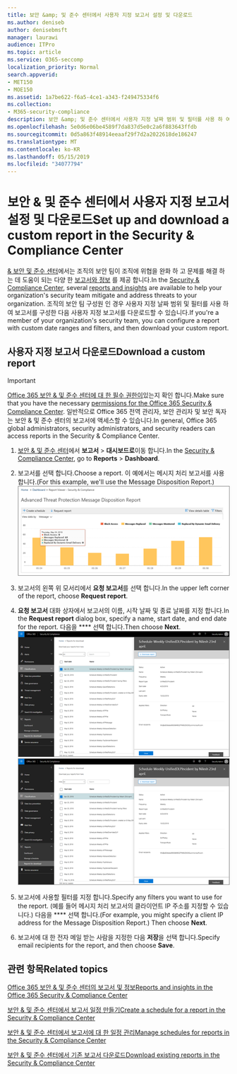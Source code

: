 ```yaml
---
title: 보안 &amp; 및 준수 센터에서 사용자 지정 보고서 설정 및 다운로드
ms.author: deniseb
author: denisebmsft
manager: laurawi
audience: ITPro
ms.topic: article
ms.service: O365-seccomp
localization_priority: Normal
search.appverid:
- MET150
- MOE150
ms.assetid: 1a7be622-f6a5-4ce1-a343-f249475334f6
ms.collection:
- M365-security-compliance
description: 보안 &amp; 및 준수 센터에서 사용자 지정 날짜 범위 및 필터를 사용 하 여 보고서를 설정 하 고 다운로드 하는 방법에 대해 알아봅니다.
ms.openlocfilehash: 5e0d6e06be4589f7da837d5e0c2a6f883643ffdb
ms.sourcegitcommit: 0d5a863f48914eeaaf29f7d2a2022618de186247
ms.translationtype: MT
ms.contentlocale: ko-KR
ms.lasthandoff: 05/15/2019
ms.locfileid: "34077794"
---
```

# <a name="set-up-and-download-a-custom-report-in-the-security-amp-compliance-center"></a><span data-ttu-id="2c495-103">보안 &amp; 및 준수 센터에서 사용자 지정 보고서 설정 및 다운로드</span><span class="sxs-lookup"><span data-stu-id="2c495-103">Set up and download a custom report in the Security &amp; Compliance Center</span></span>

<span data-ttu-id="2c495-104">[ &amp; 보안 및 준수 센터](https://protection.office.com)에서는 조직의 보안 팀이 조직에 위협을 완화 하 고 문제를 해결 하는 데 도움이 되는 다양 한 [보고서와 정보](reports-and-insights-in-security-and-compliance.md) 를 제공 합니다.</span><span class="sxs-lookup"><span data-stu-id="2c495-104">In the [Security &amp; Compliance Center](https://protection.office.com), several [reports and insights](reports-and-insights-in-security-and-compliance.md) are available to help your organization's security team mitigate and address threats to your organization.</span></span> <span data-ttu-id="2c495-105">조직의 보안 팀 구성원 인 경우 사용자 지정 날짜 범위 및 필터를 사용 하 여 보고서를 구성한 다음 사용자 지정 보고서를 다운로드할 수 있습니다.</span><span class="sxs-lookup"><span data-stu-id="2c495-105">If you're a member of your organization's security team, you can configure a report with custom date ranges and filters, and then download your custom report.</span></span> 
  
## <a name="download-a-custom-report"></a><span data-ttu-id="2c495-106">사용자 지정 보고서 다운로드</span><span class="sxs-lookup"><span data-stu-id="2c495-106">Download a custom report</span></span>

> [!IMPORTANT]
> <span data-ttu-id="2c495-107">[Office 365 보안 &amp; 및 준수 센터에 대 한 필수 권한이](permissions-in-the-security-and-compliance-center.md)있는지 확인 합니다.</span><span class="sxs-lookup"><span data-stu-id="2c495-107">Make sure that you have the necessary [permissions for the Office 365 Security &amp; Compliance Center](permissions-in-the-security-and-compliance-center.md).</span></span> <span data-ttu-id="2c495-108">일반적으로 Office 365 전역 관리자, 보안 관리자 및 보안 독자는 보안 &amp; 및 준수 센터의 보고서에 액세스할 수 있습니다.</span><span class="sxs-lookup"><span data-stu-id="2c495-108">In general, Office 365 global administrators, security administrators, and security readers can access reports in the Security &amp; Compliance Center.</span></span> 
  
1. <span data-ttu-id="2c495-109">[보안 &amp; 및 준수 센터](https://protection.office.com)에서 **보고서** \> **대시보드로**이동 합니다.</span><span class="sxs-lookup"><span data-stu-id="2c495-109">In the [Security &amp; Compliance Center](https://protection.office.com), go to **Reports** \> **Dashboard**.</span></span>
    
2. <span data-ttu-id="2c495-110">보고서를 선택 합니다.</span><span class="sxs-lookup"><span data-stu-id="2c495-110">Choose a report.</span></span> <span data-ttu-id="2c495-111">이 예에서는 메시지 처리 보고서를 사용 합니다.</span><span class="sxs-lookup"><span data-stu-id="2c495-111">(For this example, we'll use the Message Disposition Report.)</span></span><br/>![보고서를 다운로드 하려면 요청 보고서를 선택 합니다.](media/b566925d-b9d9-453d-9bdd-f2637c7ba140.png)
  
3. <span data-ttu-id="2c495-113">보고서의 왼쪽 위 모서리에서 **요청 보고서**를 선택 합니다.</span><span class="sxs-lookup"><span data-stu-id="2c495-113">In the upper left corner of the report, choose **Request report**.</span></span>
    
4. <span data-ttu-id="2c495-114">**요청 보고서** 대화 상자에서 보고서의 이름, 시작 날짜 및 종료 날짜를 지정 합니다.</span><span class="sxs-lookup"><span data-stu-id="2c495-114">In the **Request report** dialog box, specify a name, start date, and end date for the report.</span></span> <span data-ttu-id="2c495-115">다음을 \*\*\*\* 선택 합니다.</span><span class="sxs-lookup"><span data-stu-id="2c495-115">Then choose **Next**.</span></span><br/><span data-ttu-id="2c495-116">![보안 &amp; 및 준수 센터에서 다운로드용 보고서 \> 보고서를 선택 합니다.](media/65e625f5-c98c-49fc-9c1f-8c80ec8308fd.png)</span><span class="sxs-lookup"><span data-stu-id="2c495-116">![In the Security &amp; Compliance Center, choose Reports \> Reports for download](media/65e625f5-c98c-49fc-9c1f-8c80ec8308fd.png)</span></span>
  
5. <span data-ttu-id="2c495-117">보고서에 사용할 필터를 지정 합니다.</span><span class="sxs-lookup"><span data-stu-id="2c495-117">Specify any filters you want to use for the report.</span></span> <span data-ttu-id="2c495-118">(예를 들어 메시지 처리 보고서의 클라이언트 IP 주소를 지정할 수 있습니다.) 다음을 \*\*\*\* 선택 합니다.</span><span class="sxs-lookup"><span data-stu-id="2c495-118">(For example, you might specify a client IP address for the Message Disposition Report.) Then choose **Next**.</span></span>
    
6. <span data-ttu-id="2c495-119">보고서에 대 한 전자 메일 받는 사람을 지정한 다음 **저장**을 선택 합니다.</span><span class="sxs-lookup"><span data-stu-id="2c495-119">Specify email recipients for the report, and then choose **Save**.</span></span>
    
## <a name="related-topics"></a><span data-ttu-id="2c495-120">관련 항목</span><span class="sxs-lookup"><span data-stu-id="2c495-120">Related topics</span></span>

[<span data-ttu-id="2c495-121">Office 365 보안 &amp; 및 준수 센터의 보고서 및 정보</span><span class="sxs-lookup"><span data-stu-id="2c495-121">Reports and insights in the Office 365 Security &amp; Compliance Center</span></span>](reports-and-insights-in-security-and-compliance.md)
  
[<span data-ttu-id="2c495-122">보안 &amp; 및 준수 센터에서 보고서 일정 만들기</span><span class="sxs-lookup"><span data-stu-id="2c495-122">Create a schedule for a report in the Security &amp; Compliance Center</span></span>](create-a-schedule-for-a-report.md)
  
[<span data-ttu-id="2c495-123">보안 &amp; 및 준수 센터에서 보고서에 대 한 일정 관리</span><span class="sxs-lookup"><span data-stu-id="2c495-123">Manage schedules for reports in the Security &amp; Compliance Center</span></span>](manage-schedules-for-multiple-reports.md)
  
[<span data-ttu-id="2c495-124">보안 &amp; 및 준수 센터에서 기존 보고서 다운로드</span><span class="sxs-lookup"><span data-stu-id="2c495-124">Download existing reports in the Security &amp; Compliance Center</span></span>](download-existing-reports.md)
  

